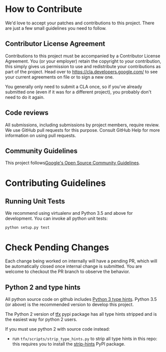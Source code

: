 # How to Contribute

We'd love to accept your patches and contributions to this project. There are
just a few small guidelines you need to follow.

## Contributor License Agreement

Contributions to this project must be accompanied by a Contributor License
Agreement. You (or your employer) retain the copyright to your contribution,
this simply gives us permission to use and redistribute your contributions as
part of the project. Head over to <https://cla.developers.google.com/> to see
your current agreements on file or to sign a new one.

You generally only need to submit a CLA once, so if you've already submitted one
(even if it was for a different project), you probably don't need to do it
again.

## Code reviews

All submissions, including submissions by project members, require review.
We use GitHub pull requests for this purpose. Consult GitHub Help for more
information on using pull requests.

## Community Guidelines
This project follows[Google's Open Source Community Guidelines](
https://opensource.google.com/conduct/).

# Contributing Guidelines

## Running Unit Tests
We recommend using virtualenv and Python 3.5 and above for development. You can
invoke all python unit tests:

```
python setup.py test
```

# Check Pending Changes
Each change being worked on internally will have a pending PR, which will be
automatically closed once internal change is submitted. You are welcome to
checkout the PR branch to observe the behavior.

## Python 2 and type hints
All python source code on github includes
[Python 3 type hints](https://docs.python.org/3.5/library/typing.html). Python
3.5 (or above) is the recommended version to develop this project.

The Python 2 version of [tfx](https://pypi.org/project/tfx/) pypi package has
all type hints stripped and is the easiest way for python 2 users.

If you must use python 2 with source code instead:

* run `tfx/scripts/strip_type_hints.py` to strip all type hints in this repo:
this requires you to install the
[strip-hints](https://pypi.org/project/strip-hints/) PyPI package.

